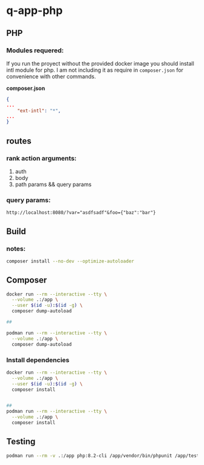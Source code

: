# q-app-php

## PHP

### Modules requered:

If you run the proyect without the provided docker image you should install intl module for php. I am not including it as require in `composer.json` for convenience with other commands.

**composer.json**
``` json
{
...
    "ext-intl": "*",
...
}
```

## routes

### rank action arguments:

1. auth
1. body
1. path params && query params


### query params:

``` url
http://localhost:8080/?var="asdfsadf"&foo={"baz":"bar"}
```

## Build

### notes:

``` bash
composer install --no-dev --optimize-autoloader

```

## Composer

``` bash
docker run --rm --interactive --tty \
  --volume .:/app \
  --user $(id -u):$(id -g) \
  composer dump-autoload

##

podman run --rm --interactive --tty \
  --volume .:/app \
  composer dump-autoload
```

### Install dependencies

``` bash
docker run --rm --interactive --tty \
  --volume .:/app \
  --user $(id -u):$(id -g) \
  composer install


##
podman run --rm --interactive --tty \
  --volume .:/app \
  composer install
```

## Testing

``` bash
podman run --rm -v .:/app php:8.2-cli /app/vendor/bin/phpunit /app/tests
```

